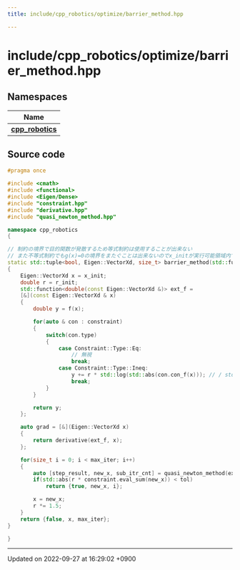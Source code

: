 ```yaml
---
title: include/cpp_robotics/optimize/barrier_method.hpp

---
```


# include/cpp_robotics/optimize/barrier_method.hpp



## Namespaces

| Name           |
| -------------- |
| **[cpp_robotics](/cpp_robotics/doxybook/Namespaces/namespacecpp__robotics/)**  |




## Source code

```cpp
#pragma once

#include <cmath>
#include <functional>
#include <Eigen/Dense>
#include "constraint.hpp"
#include "derivative.hpp"
#include "quasi_newton_method.hpp"

namespace cpp_robotics
{

// 制約の境界で目的関数が発散するため等式制約は使用することが出来ない
// また不等式制約でもg(x)=0の境界をまたぐことは出来ないのでx_initが実行可能領域内である必要がある
static std::tuple<bool, Eigen::VectorXd, size_t> barrier_method(std::function<double(const Eigen::VectorXd &)> f, ConstraintArray constraint, Eigen::VectorXd x_init, const double r_init = 10.0, const double tol = 1e-3, const size_t max_iter = 1000)
{
    Eigen::VectorXd x = x_init;
    double r = r_init;
    std::function<double(const Eigen::VectorXd &)> ext_f = 
    [&](const Eigen::VectorXd & x)
    {
        double y = f(x);

        for(auto & con : constraint)
        {
            switch(con.type)
            {
                case Constraint::Type::Eq:
                    // 無視
                    break;
                case Constraint::Type::Ineq:
                    y += r * std::log(std::abs(con.con_f(x))); // / std::pow(, 2);
                    break;
            }
        }

        return y;
    };

    auto grad = [&](Eigen::VectorXd x)
    {
        return derivative(ext_f, x);
    };

    for(size_t i = 0; i < max_iter; i++)
    {
        auto [step_result, new_x, sub_itr_cnt] = quasi_newton_method(ext_f, grad, x, tol, 1);
        if(std::abs(r * constraint.eval_sum(new_x)) < tol)
            return {true, new_x, i};

        x = new_x;
        r *= 1.5;
    }
    return {false, x, max_iter};
}

}
```


-------------------------------

Updated on 2022-09-27 at 16:29:02 +0900
